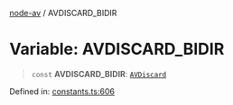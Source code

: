 [node-av](../globals.md) / AVDISCARD\_BIDIR

# Variable: AVDISCARD\_BIDIR

> `const` **AVDISCARD\_BIDIR**: [`AVDiscard`](../type-aliases/AVDiscard.md)

Defined in: [constants.ts:606](https://github.com/seydx/av/blob/f8631fc881b394300b1479f511d55cf1c370a87f/src/constants/constants.ts#L606)
